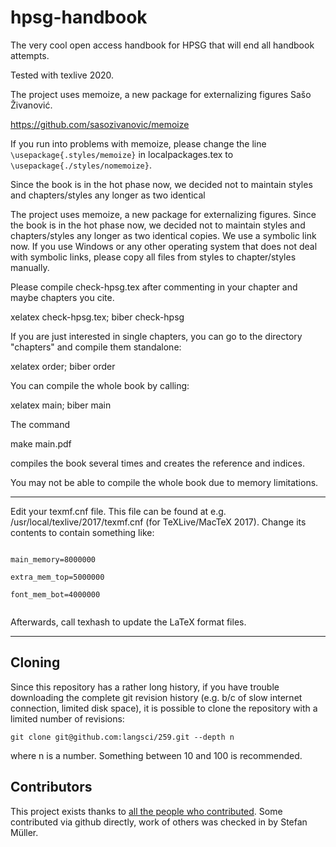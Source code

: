 # hpsg-handbook
The very cool open access handbook for HPSG that will end all handbook attempts.


Tested with texlive 2020. 

The project uses memoize, a new package for externalizing figures Sašo Živanović. 

https://github.com/sasozivanovic/memoize

If you run into problems with memoize, please change the line `\usepackage{.styles/memoize}` in
localpackages.tex to `\usepackage{./styles/nomemoize}`.


Since the book is in the hot phase now, we decided not to maintain styles and chapters/styles any longer as two identical

The project uses memoize, a new package for externalizing figures. Since the book is in the hot
phase now, we decided not to maintain styles and chapters/styles any longer as two identical
copies. We use a symbolic link now. If you use Windows or any other operating system that does not
deal with symbolic links, please copy all files from styles to chapter/styles manually.


Please compile check-hpsg.tex after commenting in your chapter and maybe chapters you cite.

xelatex check-hpsg.tex; biber check-hpsg

If you are just interested in single chapters, you can go to the directory "chapters" and compile them standalone:

xelatex order; biber order


You can compile the whole book by calling:

xelatex main; biber main

The command

make main.pdf

compiles the book several times and creates the reference and indices.

You may not be able to compile the whole book due to memory limitations.

-------------------------------
Edit your texmf.cnf file. This file can be found at e.g. /usr/local/texlive/2017/texmf.cnf (for TeXLive/MacTeX 2017). Change its contents to contain something like:

<code>
main_memory=8000000<br>
extra_mem_top=5000000<br>
font_mem_bot=4000000<br>
</code>


Afterwards, call texhash to update the LaTeX format files.

------------------------------- 

## Cloning
Since this repository has a rather long history, if you have trouble downloading the complete git revision history (e.g. b/c of slow internet connection, limited disk space), it is possible to clone the repository with a limited number of revisions:

```
git clone git@github.com:langsci/259.git --depth n
```

where n is a number. Something between 10 and 100 is recommended.


## Contributors

This project exists thanks to <a href="https://github.com/langsci/hpsg-handbook/graphs/contributors">all the people who contributed</a>. Some contributed via github directly, work of others was checked in by Stefan Müller.


<!-- img src="https://opencollective.com/shields/contributors.svg?width=890" />




## Externalization

Externalization works by compiling the chapters or main.tex with the -shell-escape directive. A much fast way is to use a python script. To do this, you need to install python3 and a python module for manipulating PDFs:

brew cask install python

and you have to install the pdfrw module:

python3 -m pip install pdfrw

python3 -m pip install pyparsing

After having done this, you can call the script like this (assuming that you xelatexed main.tex once):

python3 ./styles/memoize/memomanager.py split main.mmz
